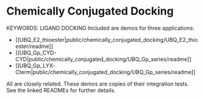 Chemically Conjugated Docking
=============================
KEYWORDS: LIGAND DOCKING
Included are demos for three applications:

* [[UBQ_E2_thioester|public/chemically_conjugated_docking/UBQ_E2_thioester/readme]]
* [[UBQ_Gp_CYD-CYD|public/chemically_conjugated_docking/UBQ_Gp_series/readme]]
* [[UBQ_Gp_LYX-Cterm|public/chemically_conjugated_docking/UBQ_Gp_series/readme]]

All are closely related.
These demos are copies of their integration tests.
See the linked READMEs for further details.
